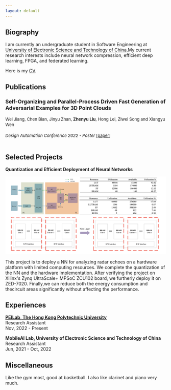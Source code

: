 ```yaml
---
layout: default
---
```

## Biography

I am currently an undergraduate student in Software Engineering at [University of Electronic Science and Technology of China](https://www.uestc.edu.cn/).My current research interests include neural network compression, efficient deep learning, FPGA, and federated learning.

Here is my [CV](./assets/file/CV.pdf).

## Publications
### Self-Organizing and Parallel-Process Driven Fast Generation of Adversarial Examples for 3D Point Clouds
<font size=2 > Wei Jiang, Chen Bian, Jinyu Zhan, <b>Zhenyu Liu</b>, Hong Lei, Ziwei Song and Xiangyu Wen<br>  
<i>Design Automation Conference 2022 - Poster</i> <a href="./assets/file/DAC-Poster.pdf">[paper]</a><br><br></font>  

## Selected Projects
**Quantization and Efficient Deployment of Neural Networks**

<p align="center"><img src="/assets/img/project1.png" alt="project1" style="zoom:50%;"></p>

This project is to deploy a NN for analyzing radar echoes on a hardware platform with limited computing resources. We complete the quantization of the NN and the hardware implementation. After verifying the project on Xilinx's Zynq UltraScale+ MPSoC ZCU102 board, we furtherly deploy it on ZED-7020. Finally,we can reduce both the energy consumption and thecircuit areas significantly without affecting the performance. 

## Experiences
[**PEILab, The Hong Kong Polytechnic University**](http://peilab.comp.polyu.edu.hk/)   
Research Assistant  
Nov, 2022 - Present


**MobileAI Lab, University of Electronic Science and Technology of China**  
Research Assistant  
Jun, 2021 - Oct, 2022

## Miscellaneous
Like the gym most, good at basketball. I also like clarinet and piano very much.
